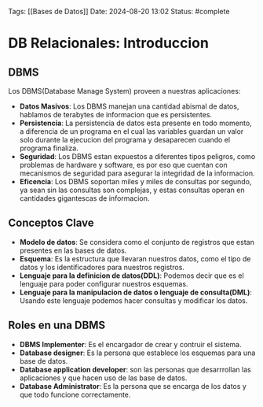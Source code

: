 Tags: [[Bases de Datos]]
Date: 2024-08-20 13:02
Status: #complete 

# DB Relacionales: Introduccion

## DBMS

Los DBMS(Database Manage System) proveen a nuestras aplicaciones:
- __Datos Masivos__: Los DBMS manejan una cantidad abismal de datos, hablamos de terabytes de informacion que es persistentes.
- __Persistencia__: La persistencia de datos esta presente en todo momento, a diferencia de un programa en el cual las variables guardan un valor solo durante la ejecucion del programa y desaparecen cuando el programa finaliza.
- __Seguridad__: Los DBMS estan expuestos a diferentes tipos peligros, como problemas de hardware y software, es por eso que cuentan con mecanismos de seguridad para asegurar la integridad de la informacion.
- __Eficencia__: Los DBMS soportan miles y miles de consultas por segundo, ya sean sin las consultas son complejas, y estas consultas operan en cantidades gigantescas de informacion.

## Conceptos Clave

- __Modelo de datos__: Se considera como el conjunto de registros que estan presentes en las bases de datos.
- __Esquema__: Es la estructura que llevaran nuestros datos, como el tipo de datos y los identificadores para nuestros registros.
- __Lenguaje para la definicion de datos(DDL)__: Podemos decir que es el lenguaje para poder configurar nuestros esquemas.
- __Lenguaje para la manipulacion de datos o lenguaje de consulta(DML)__: Usando este lenguaje podemos hacer consultas y modificar los datos.

## Roles en una DBMS

- __DBMS Implementer__: Es el encargador de crear y contruir el sistema.
- __Database designer__: Es la persona que establece los esquemas para una base de datos.
- __Database application developer__: son las personas que desarrrollan las aplicaciones y que hacen uso de las base de datos.
- __Database Administrator__: Es la persona que se encarga de los datos y que todo funcione correctamente.